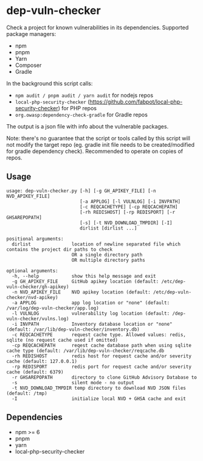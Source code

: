 # dep-vuln-checker

Check a project for known vulnerabilities in its dependencies.
Supported package managers:
* npm
* pnpm
* Yarn
* Composer
* Gradle

In the background this script calls: 
* `npm audit / pnpm audit / yarn audit` for nodejs repos
* `local-php-security-checker` (https://github.com/fabpot/local-php-security-checker) for PHP repos
* `org.owasp:dependency-check-gradle` for Gradle repos

The output is a json file with info about the vulnerable packages.

Note: there's no guarantee that the script or tools called by this script will not modify the target repo (eg. gradle init file needs to be created/modified for gradle dependency check). Recommended to operate on copies of repos.

## Usage
```
usage: dep-vuln-checker.py [-h] [-g GH_APIKEY_FILE] [-n NVD_APIKEY_FILE]
                           [-a APPLOG] [-l VULNLOG] [-i INVPATH]
                           [-c REQCACHETYPE] [-cp REQCACHEPATH]
                           [-rh REDISHOST] [-rp REDISPORT] [-r GHSAREPOPATH]
                           [-s] [-t NVD_DOWNLOAD_TMPDIR] [-I]
                           dirlist [dirlist ...]

positional arguments:
  dirlist               location of newline separated file which contains the project dir paths to check
                        OR a single directory path
                        OR multiple directory paths

optional arguments:
  -h, --help            show this help message and exit
  -g GH_APIKEY_FILE     GitHub apikey location (default: /etc/dep-vuln-checker/gh-apikey)
  -n NVD_APIKEY_FILE    NVD apikey location (default: /etc/dep-vuln-checker/nvd-apikey)
  -a APPLOG             app log location or "none" (default: /var/log/dep-vuln-checker/app.log)
  -l VULNLOG            vulnerability log location (default: /dep-vuln-checker/vulns.log)
  -i INVPATH            Inventory database location or "none" (default: /var/lib/dep-vuln-checker/inventory.db)
  -c REQCACHETYPE       request cache type. Allowed values: redis, sqlite (no request cache used if omitted)
  -cp REQCACHEPATH      reqest cache database path when using sqlite cache type (default: /var/lib/dep-vuln-checker/reqcache.db
  -rh REDISHOST         redis host for request cache and/or severity cache (default: 127.0.0.1)
  -rp REDISPORT         redis port for request cache and/or severity cache (default: 6379)
  -r GHSAREPOPATH       directory to clone GitHub Advisory Database to
  -s                    silent mode - no output
  -t NVD_DOWNLOAD_TMPDIR temp directory to download NVD JSON files (default: /tmp)
  -I                    initialize local NVD + GHSA cache and exit
```

## Dependencies
* npm >= 6
* pnpm
* yarn
* local-php-security-checker 
